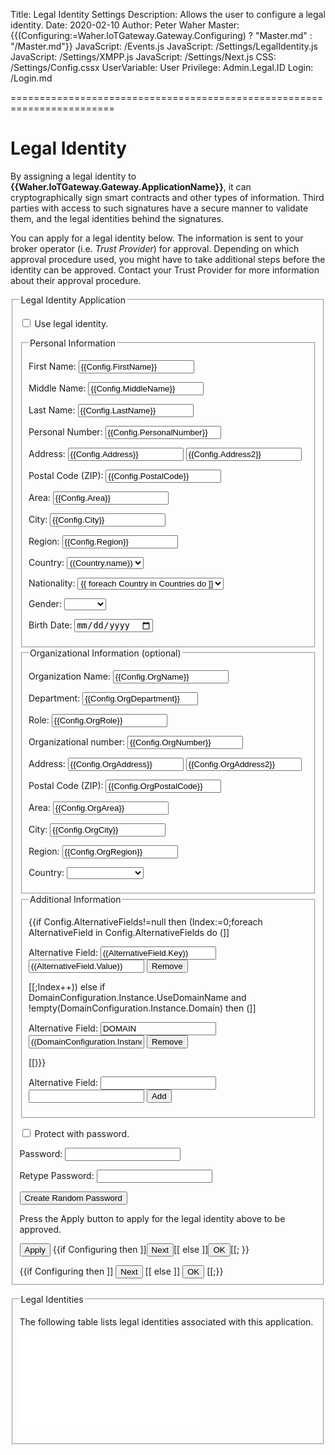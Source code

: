 ﻿Title: Legal Identity Settings
Description: Allows the user to configure a legal identity.
Date: 2020-02-10
Author: Peter Waher
Master: {{(Configuring:=Waher.IoTGateway.Gateway.Configuring) ? "Master.md" : "/Master.md"}}
JavaScript: /Events.js
JavaScript: /Settings/LegalIdentity.js
JavaScript: /Settings/XMPP.js
JavaScript: /Settings/Next.js
CSS: /Settings/Config.cssx
UserVariable: User
Privilege: Admin.Legal.ID
Login: /Login.md

========================================================================

Legal Identity
===================

By assigning a legal identity to **{{Waher.IoTGateway.Gateway.ApplicationName}}**, it can cryptographically sign smart contracts and other
types of information. Third parties with access to such signatures have a secure manner to validate them, and the legal identities behind the 
signatures.

You can apply for a legal identity below. The information is sent to your broker operator (i.e. *Trust Provider*) for approval. Depending
on which approval procedure used, you might have to take additional steps before the identity can be approved. Contact your Trust Provider for
more information about their approval procedure.

<form>
<fieldset>
<legend>Legal Identity Application</legend>

<p>
<input type="checkbox" name="UseLegalIdentity" id="UseLegalIdentity" {{ConfigClass:=Waher.IoTGateway.Setup.LegalIdentityConfiguration;Config:=ConfigClass.Instance;Config.UseLegalIdentity ? "checked" : ""}} onclick="ToggleLegalIdentityProperties()"/>
<label for="UseLegalIdentity" title="If a legal identity should be assigned to the system.">Use legal identity.</label>
</p>

<div id="LegalIdentityProperties" style="display:{{Config.UseLegalIdentity ? "block" : "none"}}">

<fieldset>
<legend>Personal Information</legend>

<p>
<label for="FirstName">First Name:</label>  
<input id="FirstName" name="FirstName" type="text" style="max-width:20em" title="First name of person." value="{{Config.FirstName}}" {{Config.Step=0 ? "autofocus" : ""}}/>
</p>

<p>
<label for="MiddleName">Middle Name:</label>  
<input id="MiddleName" name="MiddleName" type="text" style="max-width:20em" title="Middle name of person." value="{{Config.MiddleName}}"/>
</p>

<p>
<label for="LastName">Last Name:</label>  
<input id="LastName" name="LastName" type="text" style="max-width:20em" title="Last name of person." value="{{Config.LastName}}"/>
</p>

<p>
<label for="PNr">Personal Number:</label>  
<input id="PNr" name="PNr" type="text" style="max-width:20em" title="Number of person or organization." value="{{Config.PersonalNumber}}"/>
</p>

<p>
<label for="Address">Address:</label>  
<input id="Address" name="Address" type="text" style="max-width:20em" title="Address." value="{{Config.Address}}"/>  
<input id="Address2" name="Address2" type="text" style="max-width:20em" title="Address." value="{{Config.Address2}}"/>
</p>

<p>
<label for="PostalCode">Postal Code (ZIP):</label>  
<input id="PostalCode" name="PostalCode" type="text" style="max-width:20em" title="Postal code, or zip code." value="{{Config.PostalCode}}"/>
</p>

<p>
<label for="Area">Area:</label>  
<input id="Area" name="Area" type="text" style="max-width:20em" title="Name of area." value="{{Config.Area}}"/>
</p>

<p>
<label for="City">City:</label>  
<input id="City" name="City" type="text" style="max-width:20em" title="Name of city." value="{{Config.City}}"/>
</p>

<p>
<label for="Region">Region:</label>  
<input id="Region" name="Region" type="text" style="max-width:20em" title="Name of region." value="{{Config.Region}}"/>
</p>

<p>
<label for="Country">Country:</label>  
<select id="Country" name="Country" style="max-width:20em" title="Name of country.">
{{
	Countries:=[
	   {"code":"AF", "name":"AFGHANISTAN"},
	   {"code":"AX", "name":"ÅLAND ISLANDS"},
	   {"code":"AL", "name":"ALBANIA"},
	   {"code":"DZ", "name":"ALGERIA"},
	   {"code":"AS", "name":"AMERICAN SAMOA"},
	   {"code":"AD", "name":"ANDORRA"},
	   {"code":"AO", "name":"ANGOLA"},
	   {"code":"AI", "name":"ANGUILLA"},
	   {"code":"AQ", "name":"ANTARCTICA"},
	   {"code":"AG", "name":"ANTIGUA AND BARBUDA"},
	   {"code":"AR", "name":"ARGENTINA"},
	   {"code":"AM", "name":"ARMENIA"},
	   {"code":"AW", "name":"ARUBA"},
	   {"code":"AU", "name":"AUSTRALIA"},
	   {"code":"AT", "name":"AUSTRIA"},
	   {"code":"AZ", "name":"AZERBAIJAN"},
	   {"code":"BS", "name":"BAHAMAS"},
	   {"code":"BH", "name":"BAHRAIN"},
	   {"code":"BD", "name":"BANGLADESH"},
	   {"code":"BB", "name":"BARBADOS"},
	   {"code":"BY", "name":"BELARUS"},
	   {"code":"BE", "name":"BELGIUM"},
	   {"code":"BZ", "name":"BELIZE"},
	   {"code":"BJ", "name":"BENIN"},
	   {"code":"BM", "name":"BERMUDA"},
	   {"code":"BT", "name":"BHUTAN"},
	   {"code":"BO", "name":"BOLIVIA"},
	   {"code":"BA", "name":"BOSNIA AND HERZEGOVINA"},
	   {"code":"BW", "name":"BOTSWANA"},
	   {"code":"BV", "name":"BOUVET ISLAND"},
	   {"code":"BR", "name":"BRAZIL"},
	   {"code":"IO", "name":"BRITISH INDIAN OCEAN TERRITORY"},
	   {"code":"BN", "name":"BRUNEI DARUSSALAM"},
	   {"code":"BG", "name":"BULGARIA"},
	   {"code":"BF", "name":"BURKINA FASO"},
	   {"code":"BI", "name":"BURUNDI"},
	   {"code":"KH", "name":"CAMBODIA"},
	   {"code":"CM", "name":"CAMEROON"},
	   {"code":"CA", "name":"CANADA"},
	   {"code":"CV", "name":"CAPE VERDE"},
	   {"code":"KY", "name":"CAYMAN ISLANDS"},
	   {"code":"CF", "name":"CENTRAL AFRICAN REPUBLIC"},
	   {"code":"TD", "name":"CHAD"},
	   {"code":"CL", "name":"CHILE"},
	   {"code":"CN", "name":"CHINA"},
	   {"code":"CX", "name":"CHRISTMAS ISLAND"},
	   {"code":"CC", "name":"COCOS (KEELING) ISLANDS"},
	   {"code":"CO", "name":"COLOMBIA"},
	   {"code":"KM", "name":"COMOROS"},
	   {"code":"CG", "name":"CONGO"},
	   {"code":"CD", "name":"CONGO, THE DEMOCRATIC REPUBLIC OF THE"},
	   {"code":"CK", "name":"COOK ISLANDS"},
	   {"code":"CR", "name":"COSTA RICA"},
	   {"code":"CI", "name":"COTE D'IVOIRE"},
	   {"code":"HR", "name":"CROATIA"},
	   {"code":"CU", "name":"CUBA"},
	   {"code":"CY", "name":"CYPRUS"},
	   {"code":"CZ", "name":"CZECH REPUBLIC"},
	   {"code":"DK", "name":"DENMARK"},
	   {"code":"DJ", "name":"DJIBOUTI"},
	   {"code":"DM", "name":"DOMINICA"},
	   {"code":"DO", "name":"DOMINICAN REPUBLIC"},
	   {"code":"EC", "name":"ECUADOR"},
	   {"code":"EG", "name":"EGYPT"},
	   {"code":"SV", "name":"EL SALVADOR"},
	   {"code":"GQ", "name":"EQUATORIAL GUINEA"},
	   {"code":"ER", "name":"ERITREA"},
	   {"code":"EE", "name":"ESTONIA"},
	   {"code":"ET", "name":"ETHIOPIA"},
	   {"code":"FK", "name":"FALKLAND ISLANDS (MALVINAS)"},
	   {"code":"FO", "name":"FAROE ISLANDS"},
	   {"code":"FJ", "name":"FIJI"},
	   {"code":"FI", "name":"FINLAND"},
	   {"code":"FR", "name":"FRANCE"},
	   {"code":"GF", "name":"FRENCH GUIANA"},
	   {"code":"PF", "name":"FRENCH POLYNESIA"},
	   {"code":"TF", "name":"FRENCH SOUTHERN TERRITORIES"},
	   {"code":"GA", "name":"GABON"},
	   {"code":"GM", "name":"GAMBIA"},
	   {"code":"GE", "name":"GEORGIA"},
	   {"code":"DE", "name":"GERMANY"},
	   {"code":"GH", "name":"GHANA"},
	   {"code":"GI", "name":"GIBRALTAR"},
	   {"code":"GR", "name":"GREECE"},
	   {"code":"GL", "name":"GREENLAND"},
	   {"code":"GD", "name":"GRENADA"},
	   {"code":"GP", "name":"GUADELOUPE"},
	   {"code":"GU", "name":"GUAM"},
	   {"code":"GT", "name":"GUATEMALA"},
	   {"code":"GG", "name":"GUERNSEY"},
	   {"code":"GN", "name":"GUINEA"},
	   {"code":"GW", "name":"GUINEA-BISSAU"},
	   {"code":"GY", "name":"GUYANA"},
	   {"code":"HT", "name":"HAITI"},
	   {"code":"HM", "name":"HEARD ISLAND AND MCDONALD ISLANDS"},
	   {"code":"VA", "name":"HOLY SEE (VATICAN CITY STATE)"},
	   {"code":"HN", "name":"HONDURAS"},
	   {"code":"HK", "name":"HONG KONG"},
	   {"code":"HU", "name":"HUNGARY"},
	   {"code":"IS", "name":"ICELAND"},
	   {"code":"IN", "name":"INDIA"},
	   {"code":"ID", "name":"INDONESIA"},
	   {"code":"IR", "name":"IRAN, ISLAMIC REPUBLIC OF"},
	   {"code":"IQ", "name":"IRAQ"},
	   {"code":"IE", "name":"IRELAND"},
	   {"code":"IM", "name":"ISLE OF MAN"},
	   {"code":"IL", "name":"ISRAEL"},
	   {"code":"IT", "name":"ITALY"},
	   {"code":"JM", "name":"JAMAICA"},
	   {"code":"JP", "name":"JAPAN"},
	   {"code":"JE", "name":"JERSEY"},
	   {"code":"JO", "name":"JORDAN"},
	   {"code":"KZ", "name":"KAZAKHSTAN"},
	   {"code":"KE", "name":"KENYA"},
	   {"code":"KI", "name":"KIRIBATI"},
	   {"code":"KP", "name":"KOREA, DEMOCRATIC PEOPLE'S REPUBLIC OF"},
	   {"code":"KR", "name":"KOREA, REPUBLIC OF"},
	   {"code":"KW", "name":"KUWAIT"},
	   {"code":"KG", "name":"KYRGYZSTAN"},
	   {"code":"LA", "name":"LAO PEOPLE'S DEMOCRATIC REPUBLIC"},
	   {"code":"LV", "name":"LATVIA"},
	   {"code":"LB", "name":"LEBANON"},
	   {"code":"LS", "name":"LESOTHO"},
	   {"code":"LR", "name":"LIBERIA"},
	   {"code":"LY", "name":"LIBYAN ARAB JAMAHIRIYA"},
	   {"code":"LI", "name":"LIECHTENSTEIN"},
	   {"code":"LT", "name":"LITHUANIA"},
	   {"code":"LU", "name":"LUXEMBOURG"},
	   {"code":"MO", "name":"MACAO"},
	   {"code":"MK", "name":"MACEDONIA, THE FORMER YUGOSLAV REPUBLIC OF"},
	   {"code":"MG", "name":"MADAGASCAR"},
	   {"code":"MW", "name":"MALAWI"},
	   {"code":"MY", "name":"MALAYSIA"},
	   {"code":"MV", "name":"MALDIVES"},
	   {"code":"ML", "name":"MALI"},
	   {"code":"MT", "name":"MALTA"},
	   {"code":"MH", "name":"MARSHALL ISLANDS"},
	   {"code":"MQ", "name":"MARTINIQUE"},
	   {"code":"MR", "name":"MAURITANIA"},
	   {"code":"MU", "name":"MAURITIUS"},
	   {"code":"YT", "name":"MAYOTTE"},
	   {"code":"MX", "name":"MEXICO"},
	   {"code":"FM", "name":"MICRONESIA, FEDERATED STATES OF"},
	   {"code":"MD", "name":"MOLDOVA, REPUBLIC OF"},
	   {"code":"MC", "name":"MONACO"},
	   {"code":"MN", "name":"MONGOLIA"},
	   {"code":"MS", "name":"MONTSERRAT"},
	   {"code":"MA", "name":"MOROCCO"},
	   {"code":"MZ", "name":"MOZAMBIQUE"},
	   {"code":"MM", "name":"MYANMAR"},
	   {"code":"NA", "name":"NAMIBIA"},
	   {"code":"NR", "name":"NAURU"},
	   {"code":"NP", "name":"NEPAL"},
	   {"code":"NL", "name":"NETHERLANDS"},
	   {"code":"AN", "name":"NETHERLANDS ANTILLES"},
	   {"code":"NC", "name":"NEW CALEDONIA"},
	   {"code":"NZ", "name":"NEW ZEALAND"},
	   {"code":"NI", "name":"NICARAGUA"},
	   {"code":"NE", "name":"NIGER"},
	   {"code":"NG", "name":"NIGERIA"},
	   {"code":"NU", "name":"NIUE"},
	   {"code":"NF", "name":"NORFOLK ISLAND"},
	   {"code":"MP", "name":"NORTHERN MARIANA ISLANDS"},
	   {"code":"NO", "name":"NORWAY"},
	   {"code":"OM", "name":"OMAN"},
	   {"code":"PK", "name":"PAKISTAN"},
	   {"code":"PW", "name":"PALAU"},
	   {"code":"PS", "name":"PALESTINIAN TERRITORY, OCCUPIED"},
	   {"code":"PA", "name":"PANAMA"},
	   {"code":"PG", "name":"PAPUA NEW GUINEA"},
	   {"code":"PY", "name":"PARAGUAY"},
	   {"code":"PE", "name":"PERU"},
	   {"code":"PH", "name":"PHILIPPINES"},
	   {"code":"PN", "name":"PITCAIRN"},
	   {"code":"PL", "name":"POLAND"},
	   {"code":"PT", "name":"PORTUGAL"},
	   {"code":"PR", "name":"PUERTO RICO"},
	   {"code":"QA", "name":"QATAR"},
	   {"code":"RE", "name":"REUNION"},
	   {"code":"RO", "name":"ROMANIA"},
	   {"code":"RU", "name":"RUSSIAN FEDERATION"},
	   {"code":"RW", "name":"RWANDA"},
	   {"code":"SH", "name":"SAINT HELENA"},
	   {"code":"KN", "name":"SAINT KITTS AND NEVIS"},
	   {"code":"LC", "name":"SAINT LUCIA"},
	   {"code":"PM", "name":"SAINT PIERRE AND MIQUELON"},
	   {"code":"VC", "name":"SAINT VINCENT AND THE GRENADINES"},
	   {"code":"WS", "name":"SAMOA"},
	   {"code":"SM", "name":"SAN MARINO"},
	   {"code":"ST", "name":"SAO TOME AND PRINCIPE"},
	   {"code":"SA", "name":"SAUDI ARABIA"},
	   {"code":"SN", "name":"SENEGAL"},
	   {"code":"CS", "name":"SERBIA AND MONTENEGRO"},
	   {"code":"SC", "name":"SEYCHELLES"},
	   {"code":"SL", "name":"SIERRA LEONE"},
	   {"code":"SG", "name":"SINGAPORE"},
	   {"code":"SK", "name":"SLOVAKIA"},
	   {"code":"SI", "name":"SLOVENIA"},
	   {"code":"SB", "name":"SOLOMON ISLANDS"},
	   {"code":"SO", "name":"SOMALIA"},
	   {"code":"ZA", "name":"SOUTH AFRICA"},
	   {"code":"GS", "name":"SOUTH GEORGIA AND THE SOUTH SANDWICH ISLANDS"},
	   {"code":"ES", "name":"SPAIN"},
	   {"code":"LK", "name":"SRI LANKA"},
	   {"code":"SD", "name":"SUDAN"},
	   {"code":"SR", "name":"SURINAME"},
	   {"code":"SJ", "name":"SVALBARD AND JAN MAYEN"},
	   {"code":"SZ", "name":"SWAZILAND"},
	   {"code":"SE", "name":"SWEDEN"},
	   {"code":"CH", "name":"SWITZERLAND"},
	   {"code":"SY", "name":"SYRIAN ARAB REPUBLIC"},
	   {"code":"TW", "name":"TAIWAN, PROVINCE OF CHINA"},
	   {"code":"TJ", "name":"TAJIKISTAN"},
	   {"code":"TZ", "name":"TANZANIA, UNITED REPUBLIC OF"},
	   {"code":"TH", "name":"THAILAND"},
	   {"code":"TL", "name":"TIMOR-LESTE"},
	   {"code":"TG", "name":"TOGO"},
	   {"code":"TK", "name":"TOKELAU"},
	   {"code":"TO", "name":"TONGA"},
	   {"code":"TT", "name":"TRINIDAD AND TOBAGO"},
	   {"code":"TN", "name":"TUNISIA"},
	   {"code":"TR", "name":"TURKEY"},
	   {"code":"TM", "name":"TURKMENISTAN"},
	   {"code":"TC", "name":"TURKS AND CAICOS ISLANDS"},
	   {"code":"TV", "name":"TUVALU"},
	   {"code":"UG", "name":"UGANDA"},
	   {"code":"UA", "name":"UKRAINE"},
	   {"code":"AE", "name":"UNITED ARAB EMIRATES"},
	   {"code":"GB", "name":"UNITED KINGDOM"},
	   {"code":"US", "name":"UNITED STATES"},
	   {"code":"UM", "name":"UNITED STATES MINOR OUTLYING ISLANDS"},
	   {"code":"UY", "name":"URUGUAY"},
	   {"code":"UZ", "name":"UZBEKISTAN"},
	   {"code":"VU", "name":"VANUATU"},
	   {"code":"VE", "name":"VENEZUELA"},
	   {"code":"VN", "name":"VIET NAM"},
	   {"code":"VG", "name":"VIRGIN ISLANDS, BRITISH"},
	   {"code":"VI", "name":"VIRGIN ISLANDS, U.S."},
	   {"code":"WF", "name":"WALLIS AND FUTUNA"},
	   {"code":"EH", "name":"WESTERN SAHARA"},
	   {"code":"YE", "name":"YEMEN"},
	   {"code":"ZM", "name":"ZAMBIA"},
	   {"code":"ZW", "name":"ZIMBABWE"}
	];
	foreach Country in Countries do
		]]<option value="((Country.code))"((Config.Country=Country.code?" selected":""))>((Country.name))</option>[[
}}
</select>
</p>

<p>
<label for="Nationality">Nationality:</label>  
<select id="Nationality" name="Nationality" style="max-width:20em" title="Nationality.">
<option value=""{{empty(Config.Nationality)?" selected":""}}/>
{{
	foreach Country in Countries do
		]]<option value="((Country.code))"((Config.Nationality=Country.code?" selected":""))>((Country.name))</option>[[
}}
</select>
</p>

<p>
<label for="Gender">Gender:</label>  
<select id="Gender" name="Gender" style="max-width:20em" title="Gender.">
<option value=""{{empty(Config.Gender)?" selected":""}}/>
<option value="M"{{Config.Gender=='M'?" selected":""}}>Male</option>
<option value="F"{{Config.Gender=='F'?" selected":""}}>Female</option>
<option value="X"{{Config.Gender=='X'?" selected":""}}>Other</option>
</select>
</p>

<p>
<label for="BirthDate">Birth Date:</label>  
<input id="BirthDate" name="BirthDate" type="date" style="max-width:20em" title="Name of region." value="{{Config.BirthDate?.ToShortDateString()}}"/>
</p>
</fieldset>

<fieldset>
<legend>Organizational Information (optional)</legend>

<p>
<label for="OrgName">Organization Name:</label>  
<input id="OrgName" name="OrgName" type="text" style="max-width:20em" title="Name of organization person belongs to." value="{{Config.OrgName}}"/>
</p>

<p>
<label for="OrgDepartment">Department:</label>  
<input id="OrgDepartment" name="OrgDepartment" type="text" style="max-width:20em" title="Department person works in." value="{{Config.OrgDepartment}}"/>
</p>

<p>
<label for="OrgRole">Role:</label>  
<input id="OrgRole" name="OrgRole" type="text" style="max-width:20em" title="Role person has in department." value="{{Config.OrgRole}}"/>
</p>

<p>
<label for="OrgNumber">Organizational number:</label>  
<input id="OrgNumber" name="OrgNumber" type="text" style="max-width:20em" title="Number of organization." value="{{Config.OrgNumber}}"/>
</p>

<p>
<label for="OrgAddress">Address:</label>  
<input id="OrgAddress" name="OrgAddress" type="text" style="max-width:20em" title="Organization Address." value="{{Config.OrgAddress}}"/>  
<input id="OrgAddress2" name="OrgAddress2" type="text" style="max-width:20em" title="Organization Address." value="{{Config.OrgAddress2}}"/>
</p>

<p>
<label for="OrgPostalCode">Postal Code (ZIP):</label>  
<input id="OrgPostalCode" name="OrgPostalCode" type="text" style="max-width:20em" title="Organization Postal code, or zip code." value="{{Config.OrgPostalCode}}"/>
</p>

<p>
<label for="OrgArea">Area:</label>  
<input id="OrgArea" name="OrgArea" type="text" style="max-width:20em" title="Name of area where organization resides." value="{{Config.OrgArea}}"/>
</p>

<p>
<label for="OrgCity">City:</label>  
<input id="OrgCity" name="OrgCity" type="text" style="max-width:20em" title="Name of city where organization resides." value="{{Config.OrgCity}}"/>
</p>

<p>
<label for="OrgRegion">Region:</label>  
<input id="OrgRegion" name="OrgRegion" type="text" style="max-width:20em" title="Name of region where organization resides." value="{{Config.OrgRegion}}"/>
</p>

<p>
<label for="OrgCountry">Country:</label>  
<select id="OrgCountry" name="OrgCountry" style="max-width:20em" title="Name of country where organization resides.">
<option value=""{{empty(Config.OrgCountry)?" selected":""}}></option>
{{
	foreach Country in Countries do
		]]<option value="((Country.code))"((Config.OrgCountry=Country.code?" selected":""))>((Country.name))</option>[[
}}
</select>
</p>
</fieldset>

<fieldset>
<legend>Additional Information</legend>

{{if Config.AlternativeFields!=null then (Index:=0;foreach AlternativeField in Config.AlternativeFields do (]]
<p>
<label for="AltFieldName((Index))">Alternative Field:</label>  
<input id="AltFieldName((Index))" name="NameAltField((Index))" type="text" style="max-width:20em" title="Alternative field name."
	value="((AlternativeField.Key))"/>
<input id="AltFieldValue((Index))" name="AltFieldValue((Index))" type="text" style="max-width:20em" title="Alternative field value."
	value="((AlternativeField.Value))"/>
<button type="button" class="negButtonSm" onclick="RemoveAltField('((Index))')">Remove</button>
</p>
[[;Index++)) else if DomainConfiguration.Instance.UseDomainName and !empty(DomainConfiguration.Instance.Domain) then (]]
<p>
<label for="AltFieldName0">Alternative Field:</label>  
<input id="AltFieldName0" name="NameAltField0" type="text" style="max-width:20em" title="Alternative field name." value="DOMAIN"/>
<input id="AltFieldValue0" name="AltFieldValue0" type="text" style="max-width:20em" title="Alternative field value." value="((DomainConfiguration.Instance.Domain))"/>
<button type="button" class="negButtonSm" onclick="RemoveAltField('0')">Remove</button>
</p>
[[)}}

<p>
<label for="AltFieldName">Alternative Field:</label>  
<input id="AltFieldName" name="AltFieldName" type="text" style="max-width:20em" title="Alternative field name."/>
<input id="AltFieldValue" name="AltFieldValue" type="text" style="max-width:20em" title="Alternative field value."/>
<button type="button" class="posButtonSm" onclick="AddAltField()">Add</button>
</p>
</fieldset>

<p>
<input type="checkbox" name="ProtectWithPassword" id="ProtectWithPassword" {{Config.ProtectWithPassword ? "checked" : ""}} onclick="TogglePasswordProperties()"/>
<label for="ProtectWithPassword" title="If the legal identity should be protected with a password. If so, contracts signed with the identity must be manually approved before they can be signed.">Protect with password.</label>
</p>

<div id="PasswordProperties" style="display:{{Config.ProtectWithPassword ? "block" : "none"}}">

<p>
<label for="Password">Password:</label>  
<input id="Password" name="Password" type="password" style="max-width:20em" title="Password used to protect the legal identity."/>
</p>

<p>
<label for="Password2">Retype Password:</label>  
<input id="Password2" name="Password2" type="password" style="max-width:20em" title="Retype password, to make sure you've typed it correctly.."/>
</p>

<button type='button' onclick='RandomizePassword()'>Create Random Password</button>
</div>

<p>Press the Apply button to apply for the legal identity above to be approved.</p>
<p id="ApplyError" class="error" style="display:none">Unable to apply for a legal identity. Error reported: <span id='Error'></span></p>
<p id="NextMessage" class="message"{{Config.Step=0 ? ' style="display:none"':''}}>Application successfully sent. You can wait here until the identity becomes approved, or choose to continue, by clicking the Next button.</p>

<button type='button' onclick='ApplyIdentity()'>Apply</button>
{{if Configuring then 
]]<button id='NextButton' type='button' onclick='Next()' style='display:((Config.Step>=1 ? "inline-block" : "none"))'>Next</button>[[ else 
]]<button id='NextButton' type='button' onclick='Ok()'>OK</button>[[;
}}

</div>

<div id="NotLegalIdentityProperties" style="display:{{Config.UseLegalIdentity ? "none" : "block"}}">
{{if Configuring then ]]
<button type='button' onclick='Next()'>Next</button>
[[ else ]]
<button type='button' onclick='Ok()'>OK</button>
[[;}}
</div>

</fieldset>
</form>


<fieldset>
<legend>Legal Identities</legend>

The following table lists legal identities associated with this application.

<div id="Identities">

![Identities](LegalIdentities.md)

</div>
</fieldset>